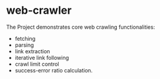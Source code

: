 # web-crawler

The Project demonstrates core web crawling functionalities: 
- fetching
- parsing
- link extraction
- iterative link following
- crawl limit control
- success-error ratio calculation.

